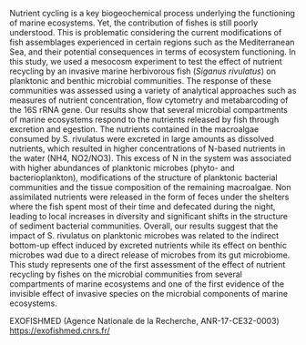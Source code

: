Nutrient cycling is a key biogeochemical process underlying the functioning of marine ecosystems. Yet, the contribution of fishes is still poorly understood. This is problematic considering the current modifications of fish assemblages experienced in certain regions such as the Mediterranean Sea, and their potential consequences in terms of ecosystem functioning. In this study, we used a mesocosm experiment to test the effect of nutrient recycling by an invasive marine herbivorous fish (*Siganus rivulatus*) on planktonic and benthic microbial communities. The response of these communities was assessed using a variety of analytical approaches such as measures of nutrient concentration, flow cytometry and metabarcoding of the 16S rRNA gene. Our results show that several microbial compartments of marine ecosystems respond to the nutrients released by fish through excretion and egestion. The nutrients contained in the macroalgae consumed by S. rivulatus were excreted in large amounts as dissolved nutrients, which resulted in higher concentrations of N-based nutrients in the water (NH4, NO2/NO3). This excess of N in the system was associated with higher abundances of planktonic microbes (phyto- and bacterioplankton), modifications of the structure of planktonic bacterial communities and the tissue composition of the remaining macroalgae. Non assimilated nutrients were released in the form of feces under the shelters where the fish spent most of their time and defecated during the night, leading to local increases in diversity and significant shifts in the structure of sediment bacterial communities. Overall, our results suggest that the impact of S. rivulatus on planktonic microbes was related to the indirect bottom-up effect induced by excreted nutrients while its effect on benthic microbes wad due to a direct release of microbes from its gut microbiome. This study represents one of the first assessment of the effect of nutrient recycling by fishes on the microbial communities from several compartments of marine ecosystems and one of the first evidence of the invisible effect of invasive species on the microbial components of marine ecosystems.

EXOFISHMED (Agence Nationale de la Recherche, ANR-17-CE32-0003)
https://exofishmed.cnrs.fr/

